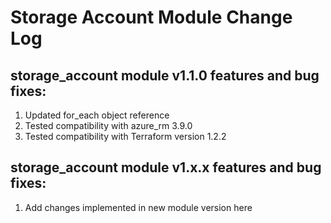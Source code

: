 # Storage Account Module Change Log

## storage_account module v1.1.0 features and bug fixes:

1. Updated for_each object reference
2. Tested compatibility with azure_rm 3.9.0
3. Tested compatibility with Terraform version 1.2.2

## storage_account module v1.x.x features and bug fixes:

1. Add changes implemented in new module version here
